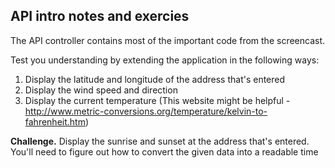 ## API intro notes and exercies

The API controller contains most of the important code from the screencast.

Test you understanding by extending the application in the following ways:

1. Display the latitude and longitude of the address that's entered
2. Display the wind speed and direction
3. Display the current temperature (This website might be helpful - http://www.metric-conversions.org/temperature/kelvin-to-fahrenheit.htm)

**Challenge.** Display the sunrise and sunset at the address that's entered. You'll need to figure out how to convert the given data into a readable time

